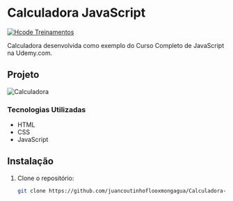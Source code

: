 # Calculadora JavaScript

[![Hcode Treinamentos](https://www.hcode.com.br/res/img/hcode-200x100.png)](https://www.hcode.com.br)

Calculadora desenvolvida como exemplo do Curso Completo de JavaScript na Udemy.com.

## Projeto

![Calculadora](https://firebasestorage.googleapis.com/v0/b/hcode-com-br.appspot.com/o/calculadora-hcode.jpg?alt=media&token=5406aa3f-b965-401c-9b4e-654609c78b33)

### Tecnologias Utilizadas

- HTML
- CSS
- JavaScript

## Instalação

1. Clone o repositório:
   ```bash
   git clone https://github.com/juancoutinhoflooxmongagua/Calculadora-Projeto-Javascript.git
